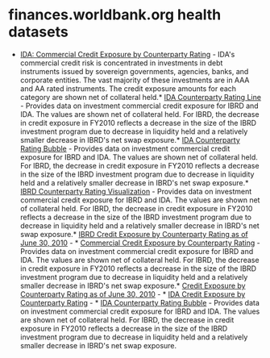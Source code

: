 # finances.worldbank.org health datasets
* [IDA: Commercial Credit Exposure by Counterparty Rating](https://finances.worldbank.org/d/6q3j-i5yw) - IDA's commercial credit risk is concentrated in investments in debt instruments issued by sovereign governments, agencies, banks, and corporate entities. The vast majority of these investments are in AAA and AA rated instruments. The credit exposure amounts for each category are shown net of collateral held.* [IDA Counterparty Rating Line](https://finances.worldbank.org/d/p9hh-k6z7) - Provides data on investment commercial credit exposure for IBRD and IDA. The values are shown net of collateral held. For IBRD, the decrease in credit exposure in FY2010 reflects a decrease in the size of the IBRD investment program due to decrease in liquidity held and a relatively smaller decrease in IBRD's net swap exposure.* [IDA Counterparty Rating Bubble](https://finances.worldbank.org/d/y6j4-qgmu) - Provides data on investment commercial credit exposure for IBRD and IDA. The values are shown net of collateral held. For IBRD, the decrease in credit exposure in FY2010 reflects a decrease in the size of the IBRD investment program due to decrease in liquidity held and a relatively smaller decrease in IBRD's net swap exposure.* [IBRD Counterparty Rating Visualization](https://finances.worldbank.org/d/q7vn-6cmg) - Provides data on investment commercial credit exposure for IBRD and IDA. The values are shown net of collateral held. For IBRD, the decrease in credit exposure in FY2010 reflects a decrease in the size of the IBRD investment program due to decrease in liquidity held and a relatively smaller decrease in IBRD's net swap exposure.* [IBRD Credit Exposure by Counterparty Rating as of June 30, 2010](https://finances.worldbank.org/d/wf53-dqi5) - * [Commercial Credit Exposure by Counterparty Rating](https://finances.worldbank.org/d/p65j-3upu) - Provides data on investment commercial credit exposure for IBRD and IDA. The values are shown net of collateral held. For IBRD, the decrease in credit exposure in FY2010 reflects a decrease in the size of the IBRD investment program due to decrease in liquidity held and a relatively smaller decrease in IBRD's net swap exposure.* [Credit Exposure by Counterparty Rating as of June 30, 2010](https://finances.worldbank.org/d/ietn-un69) - * [IDA Credit Exposure by Counterparty Rating](https://finances.worldbank.org/d/sya7-u69d) - * [IDA Counterparty Rating Bubble](https://finances.worldbank.org/d/y6j4-qgmu) - Provides data on investment commercial credit exposure for IBRD and IDA. The values are shown net of collateral held. For IBRD, the decrease in credit exposure in FY2010 reflects a decrease in the size of the IBRD investment program due to decrease in liquidity held and a relatively smaller decrease in IBRD's net swap exposure.